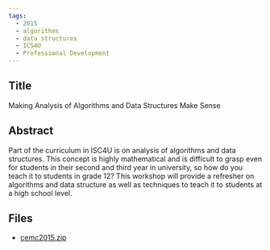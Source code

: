 ```yaml
---
tags:
  - 2015
  - algorithms
  - data structures
  - ICS4U
  - Professional Development
---
```

    
## Title

Making Analysis of Algorithms and Data Structures Make Sense

## Abstract

Part of the curriculum in ISC4U is on analysis of algorithms and data structures.  This concept is highly mathematical and is difficult to grasp even for students in their second and third year in university, so how do you teach it to students in grade 12?  This workshop will provide  a refresher on algorithms and data structure as well as techniques to teach it to students at a high school level.

## Files

- [cemc2015.zip](https://www.russellgordon.ca/acse/cemc-cse-resources/resources/2015/Catherine_Leung/cemc2015.zip)
